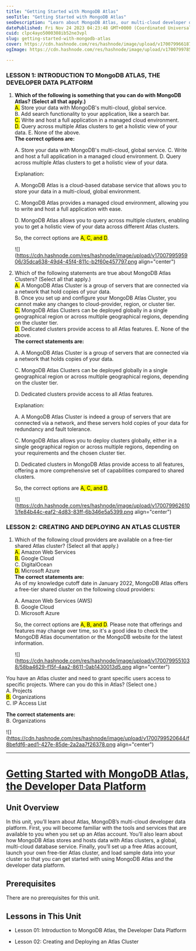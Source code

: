 ```yaml
---
title: "Getting Started with MongoDB Atlas"
seoTitle: "Getting Started with MongoDB Atlas"
seoDescription: "Learn about MongoDB Atlas, our multi-cloud developer data platform, its latest features, and how to deploy your first cluster."
datePublished: Fri Nov 24 2023 04:23:48 GMT+0000 (Coordinated Universal Time)
cuid: clpc4ayo5000308ib52ne3vpl
slug: getting-started-with-mongodb-atlas
cover: https://cdn.hashnode.com/res/hashnode/image/upload/v1700799661870/04427262-d140-4f38-b631-c1342cc4a96e.png
ogImage: https://cdn.hashnode.com/res/hashnode/image/upload/v1700799785679/9270bb89-9bf5-46c8-8262-10b0d00263d8.png

---
```


### LESSON 1: INTRODUCTION TO MongoDB ATLAS, THE DEVELOPER DATA PLATFORM

1. **Which of the following is something that you can do with MongoDB Atlas? (Select all that apply.)**  
    <mark>A.</mark> Store your data with MongoDB's multi-cloud, global service.  
    B. Add search functionality to your application, like a search bar.  
    <mark>C.</mark> Write and host a full application in a managed cloud environment.  
    <mark>D.</mark> Query across multiple Atlas clusters to get a holistic view of your data. E. None of the above.  
    **The correct options are:**
    
    A. Store your data with MongoDB's multi-cloud, global service. C. Write and host a full application in a managed cloud environment. D. Query across multiple Atlas clusters to get a holistic view of your data.
    
    Explanation:
    
    A. MongoDB Atlas is a cloud-based database service that allows you to store your data in a multi-cloud, global environment.
    
    C. MongoDB Atlas provides a managed cloud environment, allowing you to write and host a full application with ease.
    
    D. MongoDB Atlas allows you to query across multiple clusters, enabling you to get a holistic view of your data across different Atlas clusters.
    
    So, the correct options are <mark>A, C, and D</mark>.
    
    ![](https://cdn.hashnode.com/res/hashnode/image/upload/v1700799595906/35dca638-49d4-45f4-811c-b2f60e457797.png align="center")
    
2. Which of the following statements are true about MongoDB Atlas Clusters? (Select all that apply.)  
    <mark>A.</mark> A MongoDB Atlas Cluster is a group of servers that are connected via a network that hold copies of your data.  
    B. Once you set up and configure your MongoDB Atlas Cluster, you cannot make any changes to cloud-provider, region, or cluster tier.  
    <mark>C.</mark> MongoDB Atlas Clusters can be deployed globally in a single geographical region or across multiple geographical regions, depending on the cluster tier.  
    <mark>D.</mark> Dedicated clusters provide access to all Atlas features. E. None of the above.  
    **The correct statements are:**
    
    A. A MongoDB Atlas Cluster is a group of servers that are connected via a network that holds copies of your data.
    
    C. MongoDB Atlas Clusters can be deployed globally in a single geographical region or across multiple geographical regions, depending on the cluster tier.
    
    D. Dedicated clusters provide access to all Atlas features.
    
    Explanation:
    
    A. A MongoDB Atlas Cluster is indeed a group of servers that are connected via a network, and these servers hold copies of your data for redundancy and fault tolerance.
    
    C. MongoDB Atlas allows you to deploy clusters globally, either in a single geographical region or across multiple regions, depending on your requirements and the chosen cluster tier.
    
    D. Dedicated clusters in MongoDB Atlas provide access to all features, offering a more comprehensive set of capabilities compared to shared clusters.
    
    So, the correct options are <mark>A, C, and D</mark>.
    
    ![](https://cdn.hashnode.com/res/hashnode/image/upload/v1700799626101/fe84b44c-eaf2-4d83-83ff-6b346e5a5399.png align="center")
    

### LESSON 2: CREATING AND DEPLOYING AN ATLAS CLUSTER

1. Which of the following cloud providers are available on a free-tier shared Atlas cluster? (Select all that apply.)  
    <mark>A.</mark> Amazon Web Services  
    <mark>B.</mark> Google Cloud  
    C. DigitalOcean  
    <mark>D.</mark> Microsoft Azure  
    **The correct statements are:**  
    As of my knowledge cutoff date in January 2022, MongoDB Atlas offers a free-tier shared cluster on the following cloud providers:
    
    A. Amazon Web Services (AWS)  
    B. Google Cloud  
    D. Microsoft Azure
    
    So, the correct options are <mark>A, B, and D</mark>. Please note that offerings and features may change over time, so it's a good idea to check the MongoDB Atlas documentation or the MongoDB website for the latest information.
    
    ![](https://cdn.hashnode.com/res/hashnode/image/upload/v1700799551038/58ba4629-f15f-4aa2-8611-0ab1430013d5.png align="center")
    
      
    

You have an Atlas cluster and need to grant specific users access to specific projects. Where can you do this in Atlas? (Select one.)  
A. Projects  
<mark>B.</mark> Organizations  
C. IP Access List

**The correct statements are:**  
B. Organizations

![](https://cdn.hashnode.com/res/hashnode/image/upload/v1700799520644/f8befdf6-aed1-427e-85de-2a2aa7f26378.png align="center")

---

# [**Getting Started with MongoDB Atlas, the Developer Data Platform**](https://learn.mongodb.com/courses/getting-started-with-mongodb-atlas)

## **Unit Overview**

In this unit, you’ll learn about Atlas, MongoDB’s multi-cloud developer data platform. First, you will become familiar with the tools and services that are available to you when you set up an Atlas account. You’ll also learn about how MongoDB Atlas stores and hosts data with Atlas clusters, a global, multi-cloud database service. Finally, you’ll set up a free Atlas account, launch your own free-tier Atlas cluster, and load sample data into your cluster so that you can get started with using MongoDB Atlas and the developer data platform.

## **Prerequisites**

There are no prerequisites for this unit.

## **Lessons in This Unit**

* Lesson 01: Introduction to MongoDB Atlas, the Developer Data Platform
    
* Lesson 02: Creating and Deploying an Atlas Cluster